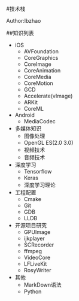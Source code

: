 #技术栈

Author:lbzhao

##知识列表
- iOS
  * AVFoundation
  * CoreGraphics
  * CoreImage
  * CoreAnimation
  * CoreMedia
  * CoreMotion
  * GCD
  * Accelerate(vImage)
  * ARKit
  * CoreML
- Android
  * MediaCodec
- 多媒体知识
  * 图像处理
  * OpenGL ES(2.0 3.0)
  * 视频技术
  * 音频技术
- 深度学习
  * Tensorflow
  * Keras
  * 深度学习理论
- 工程配置
  * Cmake
  * Git
  * GDB
  * LLDB
- 开源项目研究
  * GPUImage
  * ijkplayer
  * SCRecorder
  * ffmpeg
  * VideoCore
  * LFLiveKit
  * RosyWriter
- 其他
  * MarkDown语法
  * Python

